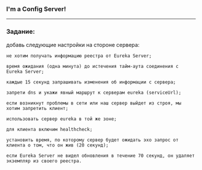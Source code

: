 ### I'm a Config Server!

---

### Задание:
добавь следующие настройки на стороне сервера:

    не хотим получать информацию реестра от Eureka Server; 

    время ожидания (одна минута) до истечения тайм-аута соединения с Eureka Server;

    каждые 15 секунд запрашивать изменения об информации с сервера;

    запрети dns и укажи явный маршрут к серверам eureka (serviceUrl);

    если возникнут проблемы в сети или наш сервер выйдет из строя, мы хотим запретить клиент;

    использовать сервер eureka в той же зоне;

    для клиента включим healthcheck;

    установить время, по которому сервер будет ожидать эхо запрос от клиента о том, что он жив (20 секунд);

    если Eureka Server не видел обновления в течение 70 секунд, он удаляет экземпляр из своего реестра.
